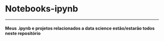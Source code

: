 # Notebooks-ipynb
***
#### Meus .ipynb e projetos relacionados a data science estão/estarão todos neste repositório
